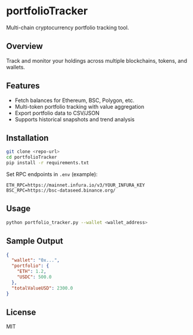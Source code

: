 # portfolioTracker

Multi-chain cryptocurrency portfolio tracking tool.

## Overview
Track and monitor your holdings across multiple blockchains, tokens, and wallets.
 
## Features
- Fetch balances for Ethereum, BSC, Polygon, etc.
- Multi-token portfolio tracking with value aggregation
- Export portfolio data to CSV/JSON
- Supports historical snapshots and trend analysis

## Installation
```bash
git clone <repo-url>
cd portfolioTracker
pip install -r requirements.txt
```
Set RPC endpoints in `.env` (example):
```
ETH_RPC=https://mainnet.infura.io/v3/YOUR_INFURA_KEY
BSC_RPC=https://bsc-dataseed.binance.org/
```

## Usage
```bash
python portfolio_tracker.py --wallet <wallet_address>
```

## Sample Output
```json
{
  "wallet": "0x...",
  "portfolio": {
    "ETH": 1.2,
    "USDC": 500.0
  },
  "totalValueUSD": 2300.0
}
```

## License
MIT

